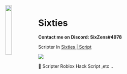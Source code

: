 <img align='left' src='https://cdn.discordapp.com/attachments/876841802324402186/886360386947923978/JoMJKAG8.png' width='20%'>

# Sixties
**Contact me on Discord: SixZens#4978**

Scripter In [Sixties | Script](https://discord.gg/fJSEG3uaBq)

![](https://komarev.com/ghpvc/?username=SixtiesGod&color=00e5ff)

📁 Scripter Roblox Hack Script ,etc ..
